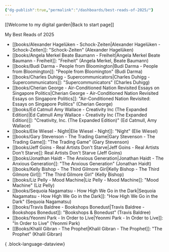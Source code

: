 ```yaml
---
{"dg-publish":true,"permalink":"/dashboards/best-reads-of-2025/"}
---
```


[[Welcome to my digital garden\|Back to start page]]

My Best Reads of 2025
- [[books/Alexander Hagelüken - Schock-Zeiten\|Alexander Hagelüken - Schock-Zeiten]]: "Schock-Zeiten" (Alexander Hagelüken)
- [[books/Angela Merkel Beate Baumann - Freiheit\|Angela Merkel Beate Baumann - Freiheit]]: "Freiheit" (Angela Merkel, Beate Baumann)
- [[books/Budi Darma - People from Bloomington\|Budi Darma - People from Bloomington]]: "People from Bloomington" (Budi Darma)
- [[books/Charles Duhigg - Supercommunicators\|Charles Duhigg - Supercommunicators]]: "Supercommunicators" (Charles Duhigg)
- [[books/Cherian George - Air-Conditioned Nation Revisited Essays on Singapore Politics\|Cherian George - Air-Conditioned Nation Revisited Essays on Singapore Politics]]: "Air-Conditioned Nation Revisited: Essays on Singapore Politics" (Cherian George)
- [[books/Ed Catmull Amy Wallace - Creativity Inc (The Expanded Edition)\|Ed Catmull Amy Wallace - Creativity Inc (The Expanded Edition)]]: "Creativity, Inc. (The Expanded Edition)" (Ed Catmull, Amy Wallace)
- [[books/Elie Wiesel - Night\|Elie Wiesel - Night]]: "Night" (Elie Wiesel)
- [[books/Gary Stevenson - The Trading Game\|Gary Stevenson - The Trading Game]]: "The Trading Game" (Gary Stevenson)
- [[books/Jeff Goins - Real Artists Don't Starve\|Jeff Goins - Real Artists Don't Starve]]: Real Artists Don't Starve (Jeff Goins)
- [[books/Jonathan Haidt - The Anxious Generation\|Jonathan Haidt - The Anxious Generation]]: "The Anxious Generation" (Jonathan Haidt)
- [[books/Kelly Bishop - The Third Gilmore Girl\|Kelly Bishop - The Third Gilmore Girl]]: "The Third Gilmore Girl" (Kelly Bishop)
- [[books/Liz Pelly - Mood Machine\|Liz Pelly - Mood Machine]]: "Mood Machine" (Liz Pelly)
- [[books/Sequoia Nagamatsu - How High We Go in the Dark\|Sequoia Nagamatsu - How High We Go in the Dark]]: "How High We Go in the Dark" (Sequoia Nagamatsu)
- [[books/Travis Baldree - Bookshops Bonedust\|Travis Baldree - Bookshops Bonedust]]: "Bookshops & Bonedust" (Travis Baldree)
- [[books/Yeonmi Park - In Order to Live\|Yeonmi Park - In Order to Live]]: "In Order to Live" (Yeonmi Park)
- [[Books/Khalil Gibran - The Prophet\|Khalil Gibran - The Prophet]]: "The Prophet" (Khalil Gibran)

{ .block-language-dataview}